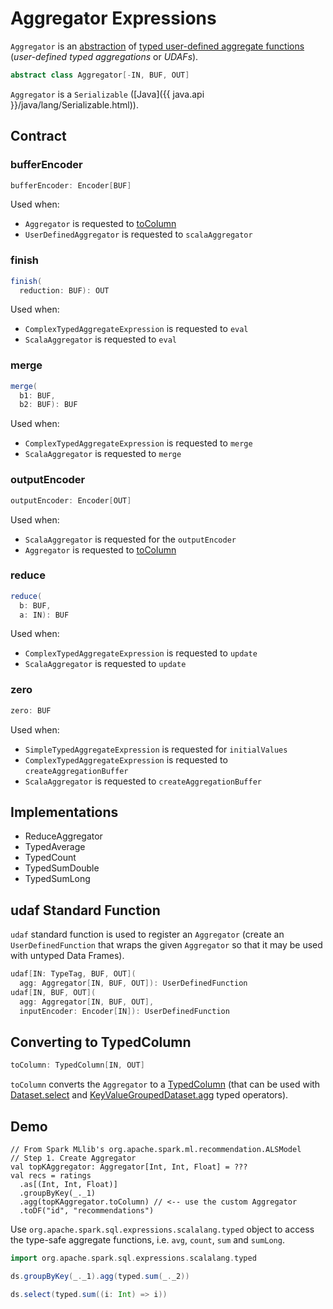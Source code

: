 # Aggregator Expressions

`Aggregator` is an [abstraction](#contract) of [typed user-defined aggregate functions](#implementations) (_user-defined typed aggregations_ or _UDAFs_).

```scala
abstract class Aggregator[-IN, BUF, OUT]
```

`Aggregator` is a `Serializable` ([Java]({{ java.api }}/java/lang/Serializable.html)).

## Contract

### <span id="bufferEncoder"> bufferEncoder

```scala
bufferEncoder: Encoder[BUF]
```

Used when:

* `Aggregator` is requested to [toColumn](#toColumn)
* `UserDefinedAggregator` is requested to `scalaAggregator`

### <span id="finish"> finish

```scala
finish(
  reduction: BUF): OUT
```

Used when:

* `ComplexTypedAggregateExpression` is requested to `eval`
* `ScalaAggregator` is requested to `eval`

### <span id="merge"> merge

```scala
merge(
  b1: BUF,
  b2: BUF): BUF
```

Used when:

* `ComplexTypedAggregateExpression` is requested to `merge`
* `ScalaAggregator` is requested to `merge`

### <span id="outputEncoder"> outputEncoder

```scala
outputEncoder: Encoder[OUT]
```

Used when:

* `ScalaAggregator` is requested for the `outputEncoder`
* `Aggregator` is requested to [toColumn](#toColumn)

### <span id="reduce"> reduce

```scala
reduce(
  b: BUF,
  a: IN): BUF
```

Used when:

* `ComplexTypedAggregateExpression` is requested to `update`
* `ScalaAggregator` is requested to `update`

### <span id="zero"> zero

```scala
zero: BUF
```

Used when:

* `SimpleTypedAggregateExpression` is requested for `initialValues`
* `ComplexTypedAggregateExpression` is requested to `createAggregationBuffer`
* `ScalaAggregator` is requested to `createAggregationBuffer`

## Implementations

* ReduceAggregator
* TypedAverage
* TypedCount
* TypedSumDouble
* TypedSumLong

## <span id="udaf"> udaf Standard Function

`udaf` standard function is used to register an `Aggregator` (create an `UserDefinedFunction` that wraps the given `Aggregator` so that it may be used with untyped Data Frames).

```scala
udaf[IN: TypeTag, BUF, OUT](
  agg: Aggregator[IN, BUF, OUT]): UserDefinedFunction
udaf[IN, BUF, OUT](
  agg: Aggregator[IN, BUF, OUT],
  inputEncoder: Encoder[IN]): UserDefinedFunction
```

## <span id="toColumn"> Converting to TypedColumn

```scala
toColumn: TypedColumn[IN, OUT]
```

`toColumn` converts the `Aggregator` to a [TypedColumn](../TypedColumn.md) (that can be used with [Dataset.select](../spark-sql-dataset-operators.md#select) and [KeyValueGroupedDataset.agg](../basic-aggregation/KeyValueGroupedDataset.md#agg) typed operators).

## Demo

```text
// From Spark MLlib's org.apache.spark.ml.recommendation.ALSModel
// Step 1. Create Aggregator
val topKAggregator: Aggregator[Int, Int, Float] = ???
val recs = ratings
  .as[(Int, Int, Float)]
  .groupByKey(_._1)
  .agg(topKAggregator.toColumn) // <-- use the custom Aggregator
  .toDF("id", "recommendations")
```

Use `org.apache.spark.sql.expressions.scalalang.typed` object to access the type-safe aggregate functions, i.e. `avg`, `count`, `sum` and `sumLong`.

```scala
import org.apache.spark.sql.expressions.scalalang.typed
```

```scala
ds.groupByKey(_._1).agg(typed.sum(_._2))
```

```scala
ds.select(typed.sum((i: Int) => i))
```
